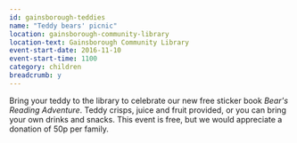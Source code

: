 ```yaml
---
id: gainsborough-teddies
name: "Teddy bears' picnic"
location: gainsborough-community-library
location-text: Gainsborough Community Library
event-start-date: 2016-11-10
event-start-time: 1100
category: children
breadcrumb: y
---
```


Bring your teddy to the library to celebrate our new free sticker book <cite>Bear's Reading Adventure</cite>.  Teddy crisps, juice and fruit provided, or you can bring your own drinks and snacks.  This event is free, but we would appreciate a donation of 50p per family.
